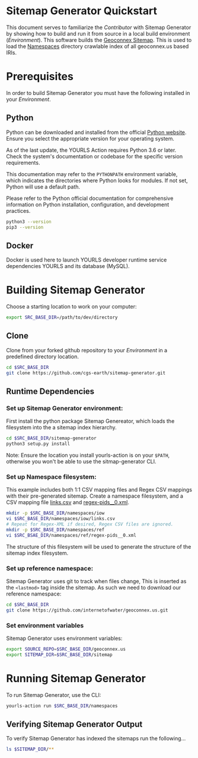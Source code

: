 # Sitemap Generator Quickstart

This document serves to familiarize the *Contributor* with Sitemap Generator by showing how to build and run it from source in a local build environment (*Environment*). This software builds the [Geoconnex Sitemap](https://geoconnex.us/iow/sitemap). This is used to load the [Namespaces](/namespaces/) directory crawlable index of all geoconnex.us based IRIs.

# Prerequisites

In order to build Sitemap Generator you must have the following installed in your *Environment*. 

## Python
Python can be downloaded and installed from the official [Python website](https://python.org/). Ensure you select the appropriate version for your operating system.

As of the last update, the YOURLS Action requires Python 3.6 or later. Check the system's documentation or codebase for the specific version requirements.

This documentation may refer to the ``PYTHONPATH`` environment variable, which indicates the directories where Python looks for modules. If not set, Python will use a default path.

Please refer to the Python official documentation for comprehensive information on Python installation, configuration, and development practices.

```bash
python3 --version
pip3 --version
```

## Docker
Docker is used here to launch YOURLS developer runtime service dependencies YOURLS and its database (MySQL). 

# Building Sitemap Generator

Choose a starting location to work on your computer:

```bash
export SRC_BASE_DIR=/path/to/dev/directory
```

## Clone
Clone from your forked github repository to your *Environment* in a predefined directory location.

```bash
cd $SRC_BASE_DIR
git clone https://github.com/cgs-earth/sitemap-generator.git
```

## Runtime Dependencies

### Set up Sitemap Generator environment:

First install the python package Sitemap Genereator, which loads the filesystem into the a sitemap index hierarchy.

```bash
cd $SRC_BASE_DIR/sitemap-generator
python3 setup.py install
```

Note: Ensure the location you install yourls-action is on your `$PATH`, otherwise you
won't be able to use the sitmap-generator CLI.

### Set up Namespace filesystem:
This example includes both 1:1 CSV mapping files and Regex CSV mappings with their pre-generated sitemap.
Create a namespace filesystem, and a CSV mapping file [links.csv](links.csv) and [regex-pids__0.xml](regex-pids__0.xml).

```bash
mkdir -p $SRC_BASE_DIR/namespaces/iow
vi $SRC_BASE_DIR/namespaces/iow/links.csv
# Repeat for Regex-XML if desired, Regex CSV files are ignored.
mkdir -p $SRC_BASE_DIR/namespaces/ref
vi $SRC_BSAE_DIR/namespaces/ref/regex-pids__0.xml
```

The structure of this filesystem will be used to generate the structure of the sitemap index filesystem.

### Set up reference namespace:
Sitemap Generator uses git to track when files change, This is inserted as the `<lastmod>` tag inside the sitemap.
As such we need to download our reference namespace:

```bash
cd $SRC_BASE_DIR
git clone https://github.com/internetofwater/geoconnex.us.git
```

### Set environment variables

Sitemap Generator uses environment variables:

```bash
export SOURCE_REPO=$SRC_BASE_DIR/geoconnex.us
export SITEMAP_DIR=$SRC_BASE_DIR/sitemap
```

# Running Sitemap Generator

To run Sitemap Generator, use the CLI:

```bash
yourls-action run $SRC_BASE_DIR/namespaces
```

## Verifying Sitemap Generator Output

To verify Sitemap Generator has indexed the sitemaps run the following...

```bash
ls $SITEMAP_DIR/**
```
